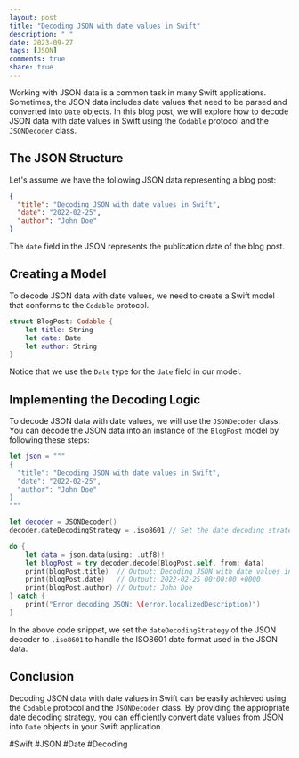 ```yaml
---
layout: post
title: "Decoding JSON with date values in Swift"
description: " "
date: 2023-09-27
tags: [JSON]
comments: true
share: true
---
```


Working with JSON data is a common task in many Swift applications. Sometimes, the JSON data includes date values that need to be parsed and converted into `Date` objects. In this blog post, we will explore how to decode JSON data with date values in Swift using the `Codable` protocol and the `JSONDecoder` class.

## The JSON Structure

Let's assume we have the following JSON data representing a blog post:

```json
{
  "title": "Decoding JSON with date values in Swift",
  "date": "2022-02-25",
  "author": "John Doe"
}
```

The `date` field in the JSON represents the publication date of the blog post.

## Creating a Model

To decode JSON data with date values, we need to create a Swift model that conforms to the `Codable` protocol.

```swift
struct BlogPost: Codable {
    let title: String
    let date: Date
    let author: String
}
```

Notice that we use the `Date` type for the `date` field in our model.

## Implementing the Decoding Logic

To decode JSON data with date values, we will use the `JSONDecoder` class. You can decode the JSON data into an instance of the `BlogPost` model by following these steps:

```swift
let json = """
{
  "title": "Decoding JSON with date values in Swift",
  "date": "2022-02-25",
  "author": "John Doe"
}
"""

let decoder = JSONDecoder()
decoder.dateDecodingStrategy = .iso8601 // Set the date decoding strategy to ISO8601

do {
    let data = json.data(using: .utf8)!
    let blogPost = try decoder.decode(BlogPost.self, from: data)
    print(blogPost.title)  // Output: Decoding JSON with date values in Swift
    print(blogPost.date)   // Output: 2022-02-25 00:00:00 +0000
    print(blogPost.author) // Output: John Doe
} catch {
    print("Error decoding JSON: \(error.localizedDescription)")
}
```

In the above code snippet, we set the `dateDecodingStrategy` of the JSON decoder to `.iso8601` to handle the ISO8601 date format used in the JSON data.

## Conclusion

Decoding JSON data with date values in Swift can be easily achieved using the `Codable` protocol and the `JSONDecoder` class. By providing the appropriate date decoding strategy, you can efficiently convert date values from JSON into `Date` objects in your Swift application.

#Swift #JSON #Date #Decoding